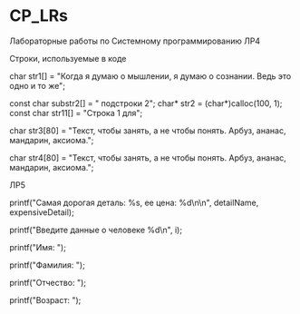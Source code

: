 # CP_LRs
Лабораторные работы по Системному программированию
ЛР4

Строки, используемые в коде

char str1[] = "Когда я думаю о мышлении, я думаю о сознании. Ведь это одно и то же";

const char substr2[] = " подстроки 2"; char* str2 = (char*)calloc(100, 1); const char str11[] = "Строка 1 для";

char str3[80] = "Текст, чтобы занять, а не чтобы понять. Арбуз, ананас, мандарин, аксиома.";

char str4[80] = "Текст, чтобы занять, а не чтобы понять. Арбуз, ананас, мандарин, аксиома.";

ЛР5

printf("Самая дорогая деталь: %s, ее цена: %d\n\n", detailName, expensiveDetail);

printf("Введите данные о человеке %d\n", i);

printf("Имя: ");
				
printf("Фамилия: ");
				
printf("Отчество: ");
				
printf("Возраст: ");
		
		
		
  
